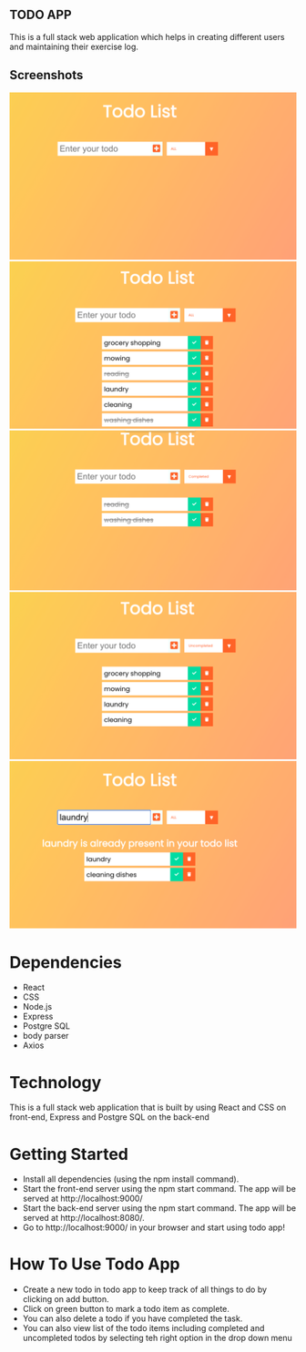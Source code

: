## TODO APP
This is a full stack web application which helps in creating different users and maintaining their exercise log.

## Screenshots
!["Screenshot of user"](https://github.com/tasneemh/todo-app/blob/main/images/home.png?raw=true)
!["Screenshot of all todos"](https://github.com/tasneemh/todo-app/blob/main/images/all.png?raw=true)
!["Screenshot of completed todos"](https://github.com/tasneemh/todo-app/blob/main/images/completed.png?raw=true)
!["Screenshot of uncompleted todos"](https://github.com/tasneemh/todo-app/blob/main/images/uncompleted.png?raw=true)
!["Screenshot of error message"](https://github.com/tasneemh/todo-app/blob/main/images/error.png?raw=true)

# Dependencies
- React
- CSS
- Node.js
- Express
- Postgre SQL
- body parser
- Axios

# Technology
This is a full stack web application that is built by using React and CSS on front-end, Express and Postgre SQL on the back-end

# Getting Started
- Install all dependencies (using the npm install command).
- Start the front-end server using the npm start command. The app will be served at http://localhost:9000/
- Start the back-end server using the npm start command. The app will be served at http://localhost:8080/.
- Go to http://localhost:9000/ in your browser and start using todo app!

# How To Use Todo App

- Create a new todo in todo app to keep track of all things to do by clicking on add button.
- Click on green button to mark a todo item as complete.
- You can also delete a todo if you have completed the task.
- You can also view list of the todo items including completed and uncompleted todos by selecting teh right option in the drop down menu

